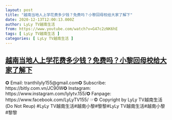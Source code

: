 ```yaml
---
layout: post
title: "越南当地人上学花费多少钱？免费吗？小黎回母校给大家了解下"
date: 2020-12-13T12:00:13.000Z
author: LyLy TV越南生活
from: https://www.youtube.com/watch?v=G47c2zNK6hE
tags: [ LyLy TV越南生活 ]
categories: [ LyLy TV越南生活 ]
---
```

<!--1607860813000-->
[越南当地人上学花费多少钱？免费吗？小黎回母校给大家了解下](https://www.youtube.com/watch?v=G47c2zNK6hE)
------

<div>
✪ Email: tranthilyly155@gmail.com✪ Subscribe: https://bitly.com.vn/JC90W✪ Instagram: https://www.instagram.com/lylytv.155/✪  Fanpage: https://www.facebook.com/LyLyTV155/ ☞© Copyright by LyLy TV越南生活 (Do Not Reup) #LyLy TV越南生活#越南小黎#黎黎#LyLy TV越南生活#越南小黎#黎黎
</div>
